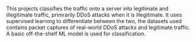 This projects classifies the traffic onto a server into legitimate and illegitimate traffic, primrarily DDoS attacks when it is illegitimate. It uses supervised learning to differentiate between the two, the datasets used contains packet captures of real-world DDoS attacks and legitimate traffic. A basic off-the-shelf ML model is used for classification.
